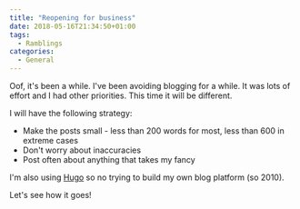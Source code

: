 ```yaml
---
title: "Reopening for business"
date: 2018-05-16T21:34:50+01:00
tags:
  - Ramblings
categories:
  - General
---
```


Oof, it's been a while. I've been avoiding blogging for a while. It was lots of effort and I had other priorities. This time it will be different.

<!--more-->
I will have the following strategy:

* Make the posts small - less than 200 words for most, less than 600 in extreme cases
* Don't worry about inaccuracies
* Post often about anything that takes my fancy

I'm also using [Hugo](https://gohugo.io) so no trying to build my own blog platform (so 2010).

Let's see how it goes!